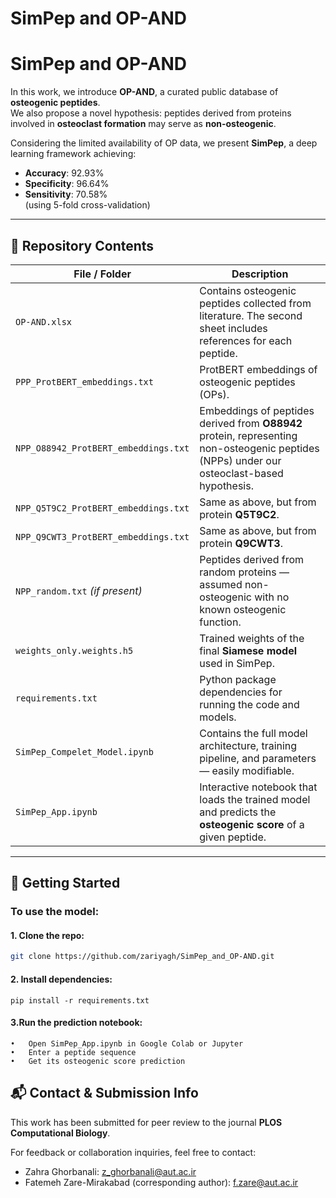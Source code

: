 # SimPep and OP-AND

# SimPep and OP-AND

In this work, we introduce **OP-AND**, a curated public database of **osteogenic peptides**.  
We also propose a novel hypothesis: peptides derived from proteins involved in **osteoclast formation** may serve as **non-osteogenic**.  

Considering the limited availability of OP data, we present **SimPep**, a deep learning framework achieving:

- **Accuracy**: 92.93%
- **Specificity**: 96.64%
- **Sensitivity**: 70.58%  
(using 5-fold cross-validation)

---

## 📁 Repository Contents

| File / Folder | Description |
|---------------|-------------|
| `OP-AND.xlsx` | Contains osteogenic peptides collected from literature. The second sheet includes references for each peptide. |
| `PPP_ProtBERT_embeddings.txt` | ProtBERT embeddings of osteogenic peptides (OPs). |
| `NPP_O88942_ProtBERT_embeddings.txt` | Embeddings of peptides derived from **O88942** protein, representing non-osteogenic peptides (NPPs) under our osteoclast-based hypothesis. |
| `NPP_Q5T9C2_ProtBERT_embeddings.txt` | Same as above, but from protein **Q5T9C2**. |
| `NPP_Q9CWT3_ProtBERT_embeddings.txt` | Same as above, but from protein **Q9CWT3**. |
| `NPP_random.txt` *(if present)* | Peptides derived from random proteins — assumed non-osteogenic with no known osteogenic function. |
| `weights_only.weights.h5` | Trained weights of the final **Siamese model** used in SimPep. |
| `requirements.txt` | Python package dependencies for running the code and models. |
| `SimPep_Compelet_Model.ipynb` | Contains the full model architecture, training pipeline, and parameters — easily modifiable. |
| `SimPep_App.ipynb` | Interactive notebook that loads the trained model and predicts the **osteogenic score** of a given peptide. |

---

## 🚀 Getting Started

### To use the model:

#### 1. Clone the repo:
   ```bash
   git clone https://github.com/zariyagh/SimPep_and_OP-AND.git
```

#### 2. Install dependencies:
```
pip install -r requirements.txt
```
#### 3.Run the prediction notebook:
	•	Open SimPep_App.ipynb in Google Colab or Jupyter
	•	Enter a peptide sequence
	•	Get its osteogenic score prediction
## 📬 Contact & Submission Info

This work has been submitted for peer review to the journal **PLOS Computational Biology**.

For feedback or collaboration inquiries, feel free to contact:

- Zahra Ghorbanali: [z_ghorbanali@aut.ac.ir](mailto:z_ghorbanali@aut.ac.ir)
- Fatemeh Zare-Mirakabad (corresponding author): [f.zare@aut.ac.ir](mailto:f.zare@aut.ac.ir)
